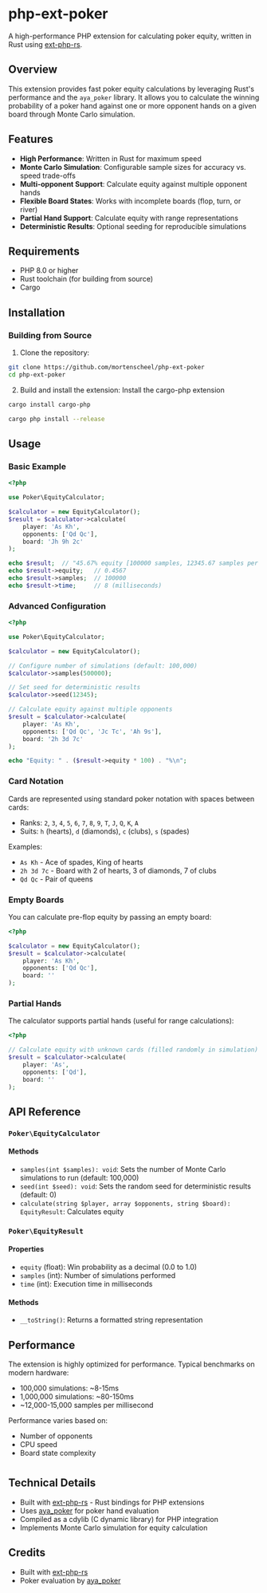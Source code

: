 # php-ext-poker

A high-performance PHP extension for calculating poker equity, written in Rust using [ext-php-rs](https://ext-php.rs/).

## Overview

This extension provides fast poker equity calculations by leveraging Rust's performance and the `aya_poker` library. It allows you to calculate the winning probability of a poker hand against one or more opponent hands on a given board through Monte Carlo simulation.

## Features

- **High Performance**: Written in Rust for maximum speed
- **Monte Carlo Simulation**: Configurable sample sizes for accuracy vs. speed trade-offs
- **Multi-opponent Support**: Calculate equity against multiple opponent hands
- **Flexible Board States**: Works with incomplete boards (flop, turn, or river)
- **Partial Hand Support**: Calculate equity with range representations
- **Deterministic Results**: Optional seeding for reproducible simulations

## Requirements

- PHP 8.0 or higher
- Rust toolchain (for building from source)
- Cargo

## Installation

### Building from Source

1. Clone the repository:
```bash
git clone https://github.com/mortenscheel/php-ext-poker
cd php-ext-poker
```

2. Build and install the extension:
Install the cargo-php extension
```bash
cargo install cargo-php
```
```bash
cargo php install --release
```

## Usage

### Basic Example

```php
<?php

use Poker\EquityCalculator;

$calculator = new EquityCalculator();
$result = $calculator->calculate(
    player: 'As Kh',
    opponents: ['Qd Qc'],
    board: 'Jh 9h 2c'
);

echo $result;  // "45.67% equity [100000 samples, 12345.67 samples per ms]"
echo $result->equity;   // 0.4567
echo $result->samples;  // 100000
echo $result->time;     // 8 (milliseconds)
```

### Advanced Configuration

```php
<?php

use Poker\EquityCalculator;

$calculator = new EquityCalculator();

// Configure number of simulations (default: 100,000)
$calculator->samples(500000);

// Set seed for deterministic results
$calculator->seed(12345);

// Calculate equity against multiple opponents
$result = $calculator->calculate(
    player: 'As Kh',
    opponents: ['Qd Qc', 'Jc Tc', 'Ah 9s'],
    board: '2h 3d 7c'
);

echo "Equity: " . ($result->equity * 100) . "%\n";
```

### Card Notation

Cards are represented using standard poker notation with spaces between cards:
- Ranks: `2`, `3`, `4`, `5`, `6`, `7`, `8`, `9`, `T`, `J`, `Q`, `K`, `A`
- Suits: `h` (hearts), `d` (diamonds), `c` (clubs), `s` (spades)

Examples:
- `As Kh` - Ace of spades, King of hearts
- `2h 3d 7c` - Board with 2 of hearts, 3 of diamonds, 7 of clubs
- `Qd Qc` - Pair of queens

### Empty Boards

You can calculate pre-flop equity by passing an empty board:

```php
<?php

$calculator = new EquityCalculator();
$result = $calculator->calculate(
    player: 'As Kh',
    opponents: ['Qd Qc'],
    board: ''
);
```

### Partial Hands

The calculator supports partial hands (useful for range calculations):

```php
<?php

// Calculate equity with unknown cards (filled randomly in simulation)
$result = $calculator->calculate(
    player: 'As',
    opponents: ['Qd'],
    board: ''
);
```

## API Reference

### `Poker\EquityCalculator`

#### Methods

- `samples(int $samples): void`: Sets the number of Monte Carlo simulations to run (default: 100,000)
- `seed(int $seed): void`: Sets the random seed for deterministic results (default: 0)
- `calculate(string $player, array $opponents, string $board): EquityResult`: Calculates equity

### `Poker\EquityResult`

#### Properties

- `equity` (float): Win probability as a decimal (0.0 to 1.0)
- `samples` (int): Number of simulations performed
- `time` (int): Execution time in milliseconds

#### Methods

- `__toString()`: Returns a formatted string representation

## Performance

The extension is highly optimized for performance. Typical benchmarks on modern hardware:

- 100,000 simulations: ~8-15ms
- 1,000,000 simulations: ~80-150ms
- ~12,000-15,000 samples per millisecond

Performance varies based on:
- Number of opponents
- CPU speed
- Board state complexity

#

## Technical Details

- Built with [ext-php-rs](https://ext-php.rs/) - Rust bindings for PHP extensions
- Uses [aya_poker](https://crates.io/crates/aya_poker) for poker hand evaluation
- Compiled as a cdylib (C dynamic library) for PHP integration
- Implements Monte Carlo simulation for equity calculation

## Credits

- Built with [ext-php-rs](https://ext-php.rs/)
- Poker evaluation by [aya_poker](https://crates.io/crates/aya_poker)